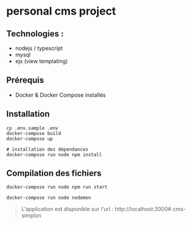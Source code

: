 # personal cms project

## Technologies :

- nodejs / typescript
- mysql
- ejs (view templating)

## Prérequis

- Docker & Docker Compose installés

## Installation

```shell
cp .env.sample .env
docker-compose build
docker-compose up

# installation des dépendances
docker-compose run node npm install
```

## Compilation des fichiers

```shell
docker-compose run node npm run start
```

```shell
docker-compose run node nodemon
```

> L'application est disponible sur l'url : http://localhost:3000#   c m s - s i m p l o n  
 